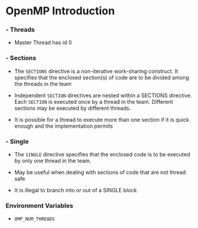 # OpenMP Introduction 

### - Threads
 - Master Thread has id 0

### - Sections
- The `SECTIONS` directive is a non-iterative work-sharing construct. 
It specifies that the enclosed section(s) of code are to be divided among the threads in the team

- Independent `SECTION` directives are nested within a SECTIONS directive. 
Each `SECTION` is executed once by a thread in the team. Different sections may be executed by different threads. 

- It is possible for a thread to execute more than one section if it is quick 
enough and the implementation permits

### - Single

- The `SINGLE` directive specifies that the enclosed code is to be executed by only one thread in the team.

- May be useful when dealing with sections of code that are not thread safe
- It is illegal to branch into or out of a SINGLE block

### Environment Variables

- `OMP_NUM_THREADS` 